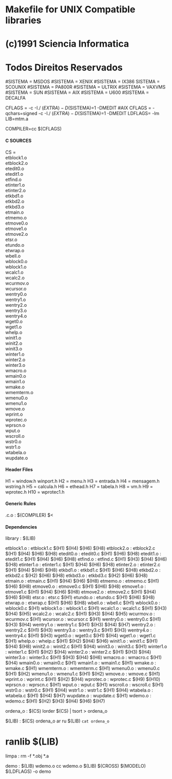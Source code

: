 #     Makefile for UNIX Compatible libraries
#     (c)1991 Sciencia Informatica
#     Todos Direitos Reservados

#SISTEMA = MSDOS
#SISTEMA = XENIX
#SISTEMA = IX386
SISTEMA = SCOUNIX
#SISTEMA = PA800R
#SISTEMA = ULTRIX
#SISTEMA = VAXVMS
#SISTEMA = SUN
#SISTEMA = AIX
#SISTEMA = U600
#SISTEMA = DECALFA

CFLAGS = -c -I./ $(EXTRA) -D$(SISTEMA)=1 -DMEDIT
#AIX CFLAGS = -qchars=signed -c -I./ $(EXTRA) -D$(SISTEMA)=1 -DMEDIT
LDFLAGS= -lm
LIB=mtm.a

COMPILER=cc $(CFLAGS)

#### C SOURCES ####
CS = \
   etblock1.o \
   etblock2.o \
   etedit0.o \
   etedit1.o \
   etfind.o \
   etinter1.o \
   etinter2.o \
   etkbd1.o \
   etkbd2.o \
   etkbd3.o \
   etmain.o \
   etmemo.o \
   etmove0.o \
   etmove1.o \
   etmove2.o \
   etsr.o \
   etundo.o \
   etwrap.o \
   wbell.o \
   wblock0.o \
   wblock1.o \
   wcalc1.o \
   wcalc2.o \
   wcurmov.o \
   wcursor.o \
   wentry0.o \
   wentry1.o \
   wentry2.o \
   wentry3.o \
   wentry4.o \
   wget0.o \
   wget1.o \
   whelp.o \
   winit1.o \
   winit2.o \
   winit3.o \
   winter1.o \
   winter2.o \
   winter3.o \
   wmacro.o \
   wmain0.o \
   wmain1.o \
   wmake.o \
   wmemterm.o \
   wmenu0.o \
   wmenu1.o \
   wmove.o \
   wprint.o \
   wprotec.o \
   wprscn.o \
   wput.o \
   wscroll.o \
   wstr0.o \
   wstr1.o \
   wtabela.o \
   wupdate.o

#### Header Files ####
H1 = window.h     winport.h
H2 = menu.h
H3 = entrada.h
H4 = mensagem.h   wstring.h
H5 = calcula.h
H6 = ethead.h
H7 = tabela.h
H8 = vm.h
H9 = wprotec.h
H10 = wprotec1.h

#### Generic Rules ####

.c.o :
	$(COMPILER) $<

#### Dependencies ####

library     : $(LIB)

etblock1.o : etblock1.c $(H1)             $(H4)       $(H6)       $(H8)
etblock2.o : etblock2.c $(H1)             $(H4)       $(H6)       $(H8)
etedit0.o  : etedit0.c  $(H1)                         $(H6)       $(H8)
etedit1.o  : etedit1.c  $(H1)             $(H4)       $(H6)       $(H8)
etfind.o   : etfind.c   $(H1)       $(H3) $(H4)       $(H6)       $(H8)
etinter1.o : etinter1.c $(H1)             $(H4)       $(H6)       $(H8)
etinter2.o : etinter2.c $(H1)             $(H4)       $(H6)       $(H8)
etkbd1.o   : etkbd1.c   $(H1)                         $(H6)       $(H8)
etkbd2.o   : etkbd2.c   $(H2)                         $(H6)       $(H8)
etkbd3.o   : etkbd3.c   $(H2)                         $(H6)       $(H8)
etmain.o   : etmain.c   $(H1)             $(H4)       $(H6)       $(H8)
etmemo.o   : etmemo.c   $(H1)                         $(H6)       $(H8)
etmove0.o  : etmove0.c  $(H1)                         $(H6)       $(H8)
etmove1.o  : etmove1.c  $(H1)             $(H4)       $(H6)       $(H8)
etmove2.o  : etmove2.c  $(H1)             $(H4)       $(H6)       $(H8)
etsr.o     : etsr.c     $(H1)
etundo.o   : etundo.c   $(H1)                         $(H6)       $(H8)
etwrap.o   : etwrap.c   $(H1)                         $(H6)       $(H8)
wbell.o    : wbell.c    $(H1)
wblock0.o  : wblock0.c  $(H1)
wblock1.o  : wblock1.c  $(H1)
wcalc1.o   : wcalc1.c   $(H1)       $(H3) $(H4) $(H5)
wcalc2.o   : wcalc2.c   $(H1)       $(H3) $(H4) $(H5)
wcurmov.o  : wcurmov.c  $(H1)
wcursor.o  : wcursor.c  $(H1)
wentry0.o  : wentry0.c  $(H1)       $(H3) $(H4)
wentry1.o  : wentry1.c  $(H1)       $(H3) $(H4)             $(H7)
wentry2.o  : wentry2.c  $(H1)       $(H3)
wentry3.o  : wentry3.c  $(H1)       $(H3)
wentry4.o  : wentry4.c  $(H1)       $(H3)
wget0.o    : wget0.c    $(H1)             $(H4)
wget1.o    : wget1.c    $(H1)
whelp.o    : whelp.c    $(H1) $(H2)       $(H4)       $(H6)
winit1.o   : winit1.c   $(H1)             $(H4)                   $(H8)
winit2.o   : winit2.c   $(H1)             $(H4)
winit3.o   : winit3.c   $(H1)
winter1.o  : winter1.c  $(H1) $(H2)       $(H4)
winter2.o  : winter2.c  $(H1)       $(H3) $(H4)
winter3.o  : winter3.c  $(H1)       $(H3) $(H4)       $(H6)
wmacro.o   : wmacro.c   $(H1)             $(H4)
wmain0.o   : wmain0.c   $(H1)
wmain1.o   : wmain1.c   $(H1)
wmake.o    : wmake.c    $(H1)
wmemterm.o : wmemterm.c $(H1)
wmenu0.o   : wmenu0.c   $(H1) $(H2)
wmenu1.o   : wmenu1.c   $(H1) $(H2)
wmove.o    : wmove.c    $(H1)
wprint.o   : wprint.c   $(H1) $(H2)       $(H4)
wprotec.o  : wprotec.c                                                  $(H9) $(H10)
wprscn.o   : wprscn.c   $(H1)
wput.o     : wput.c     $(H1)
wscroll.o  : wscroll.c  $(H1)
wstr0.o    : wstr0.c    $(H1)             $(H4)
wstr1.o    : wstr1.c    $(H1)             $(H4)
wtabela.o  : wtabela.c  $(H1)             $(H4)             $(H7)
wupdate.o  : wupdate.c  $(H1)
wdemo.o    : wdemo.c    $(H1) $(H2) $(H3) $(H4)       $(H6) $(H7)

ordena_o : $(CS)
	lorder $(CS) | tsort > ordena_o

$(LIB)  : $(CS) ordena_o
	ar  ru  $(LIB)  `cat ordena_o`
#	ranlib  $(LIB)

limpa :
	rm -f *.obj *.a

demo    :  $(LIB)  wdemo.o
	cc wdemo.o $(LIB) $(CROSS) $(MODELO) $(LDFLAGS) -o demo


